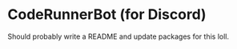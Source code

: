 # CodeRunnerBot (for Discord)

Should probably write a README and update packages for this loll.

<!--Smart Discord Bot that runs almost any code of any supported language. Powered by Go and engineer-man/piston. Runs on Docker and code execution network could be distributed.-->

